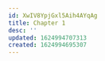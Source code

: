 ```yaml
---
id: XwIV8YpjGxl5Aih4AYqAg
title: Chapter 1
desc: ''
updated: 1624994707313
created: 1624994695307
---
```

